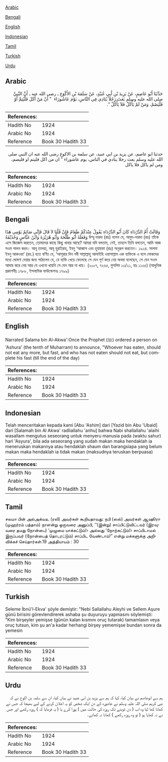 [Arabic](#arabic)

[Bengali](#bengali)

[English](#english)

[Indonesian](#indonesian)

[Tamil](#tamil)

[Turkish](#turkish)

[Urdu](#urdu)

## Arabic


<div dir="rtl" lang="ar" style={{fontSize:'larger',backgroundColor:'#f8f9fa',padding:20}}>
حَدَّثَنَا أَبُو عَاصِمٍ، عَنْ يَزِيدَ بْنِ أَبِي عُبَيْدٍ، عَنْ سَلَمَةَ بْنِ الأَكْوَعِ ـ رضى الله عنه ـ أَنَّ النَّبِيَّ صلى الله عليه وسلم بَعَثَ رَجُلاً يُنَادِي فِي النَّاسِ، يَوْمَ عَاشُورَاءَ ‏ "‏ أَنْ مَنْ أَكَلَ فَلْيُتِمَّ أَوْ فَلْيَصُمْ، وَمَنْ لَمْ يَأْكُلْ فَلاَ يَأْكُلْ ‏"‏‏.‏
</div>
<div style={{backgroundColor:'#f8f9fa',padding:20, marginBottom: 10}}><table> <thead> <tr> <th>References:</th> <th></th> </tr> </thead> <tbody><tr><td>Hadith No</td><td>1924</td></tr><tr><td>Arabic No</td><td>1924</td></tr><tr><td>Reference</td><td>Book 30 Hadith 33</td></tr></tbody></table></div>


<div dir="rtl" lang="ar" style={{fontSize:'larger',backgroundColor:'#f8f9fa',padding:20}}>
حدثنا ابو عاصم، عن يزيد بن ابي عبيد، عن سلمة بن الاكوع رضى الله عنه ان النبي صلى الله عليه وسلم بعث رجلا ينادي في الناس، يوم عاشوراء " ان من اكل فليتم او فليصم، ومن لم ياكل فلا ياكل
</div>
<div style={{backgroundColor:'#f8f9fa',padding:20, marginBottom: 10}}><table> <thead> <tr> <th>References:</th> <th></th> </tr> </thead> <tbody><tr><td>Hadith No</td><td>1924</td></tr><tr><td>Arabic No</td><td>1924</td></tr><tr><td>Reference</td><td>Book 30 Hadith 33</td></tr></tbody></table></div>

## Bengali


<div dir="ltr" lang="bn" style={{fontSize:'larger',backgroundColor:'#f8f9fa',padding:20}}>
وَقَالَتْ أُمَّ الدَّرْدَاءِ كَانَ أَبُو الدَّرْدَاءِ يَقُولُ عِنْدَكُمْ طَعَامٌ فَإِنْ قُلْنَا لاَ قَالَ فَإِنِّي صَائِمٌ يَوْمِي هَذَا وَفَعَلَهُ أَبُو طَلْحَةَ وَأَبُو هُرَيْرَةَ وَابْنُ عَبَّاسٍ وَحُذَيْفَةُ উম্মু দারদা (রাঃ) বলেন যে, আবুদ-দারদা (রাঃ) তাঁকে এসে জিজ্ঞেস করতেন, তোমাদের কাছে কিছু খাবার আছে? আমরা যদি বলতাম, নেই, তাহলে তিনি বলতেন, আমি আজ সওম পালন করব। আবূ তালহা, আবূ হুরাইরাহ্, ইবনু ‘আব্বাস এবং হুযায়ফা (রাঃ) অনুরূপ করতেন। ১৯২৪. সালমা ইবনু আকওয়া‘ (রহ.) হতে বর্ণিত যে, ‘আশূরার দিন নবী সাল্লাল্লাহু আলাইহি ওয়াসাল্লাম এক ব্যক্তিকে এ বলে লোকদের মধ্যে ঘোষণা দেয়ার জন্য পাঠালেন যে, যে ব্যক্তি খেয়ে ফেলেছে সে যেন পূর্ণ করে নেয় অথবা বলেছেন, সে যেন সওম আদায় করে নেয় আর যে এখনো খায়নি সে যেন আর না খায়। (২০০৭, ৭২৬৫, মুসলিম ১৩/২১, হাঃ ১১৩৫) (আধুনিক প্রকাশনীঃ ১৭৮৮, ইসলামিক ফাউন্ডেশনঃ ১৭৯৯)
</div>
<div style={{backgroundColor:'#f8f9fa',padding:20, marginBottom: 10}}><table> <thead> <tr> <th>References:</th> <th></th> </tr> </thead> <tbody><tr><td>Hadith No</td><td>1924</td></tr><tr><td>Arabic No</td><td>1924</td></tr><tr><td>Reference</td><td>Book 30 Hadith 33</td></tr></tbody></table></div>

## English


<div dir="ltr" lang="en" style={{fontSize:'larger',backgroundColor:'#f8f9fa',padding:20}}>
Narrated Salama bin Al-Akwa':Once the Prophet (ﷺ) ordered a person on 'Ashura' (the tenth of Muharram) to announce, "Whoever has eaten, should not eat any more, but fast, and who has not eaten should not eat, but complete his fast (till the end of the day)
</div>
<div style={{backgroundColor:'#f8f9fa',padding:20, marginBottom: 10}}><table> <thead> <tr> <th>References:</th> <th></th> </tr> </thead> <tbody><tr><td>Hadith No</td><td>1924</td></tr><tr><td>Arabic No</td><td>1924</td></tr><tr><td>Reference</td><td>Book 30 Hadith 33</td></tr></tbody></table></div>

## Indonesian


<div dir="ltr" lang="id" style={{fontSize:'larger',backgroundColor:'#f8f9fa',padding:20}}>
Telah menceritakan kepada kami [Abu 'Ashim] dari [Yazid bin Abu 'Ubaid] dari [Salamah bin Al Akwa' radliallahu 'anhu] bahwa Nabi shallallahu 'alaihi wasallam mengutus seseorang untuk menyeru manusia pada (waktu sahur) hari 'Asyura', bila ada seseorang yang sudah makan maka hendaklah ia meneruskan makannya atau hendaklah shaum dan barangsiapa yang belum makan maka hendaklah ia tidak makan (maksudnya teruskan berpuasa)
</div>
<div style={{backgroundColor:'#f8f9fa',padding:20, marginBottom: 10}}><table> <thead> <tr> <th>References:</th> <th></th> </tr> </thead> <tbody><tr><td>Hadith No</td><td>1924</td></tr><tr><td>Arabic No</td><td>1924</td></tr><tr><td>Reference</td><td>Book 30 Hadith 33</td></tr></tbody></table></div>

## Tamil


<div dir="ltr" lang="ta" style={{fontSize:'larger',backgroundColor:'#f8f9fa',padding:20}}>
சலமா பின் அல்அக்வஉ (ரலி) அவர்கள் கூறியதாவது: நபி (ஸல்) அவர்கள் ஆஷூரா (முஹர்ரம் பத்தாம்) நாளன்று ஒருவரை அனுப்பி, ‘‘(இன்று) சாப்பிட்டுவிட்டவர் (இரவுவரை தமது நோன்பை) ‘முழுமை யாக்கட்டும்!› அல்லது ‘நோற்கட்டும்!› சாப்பிடாமல் இருப்பவர் (நோன்பைத் தொடரட்டும்) சாப்பிட வேண்டாம்!” என்று மக்களுக்கு அறிவிக்கச் செய்தார்கள்.19 அத்தியாயம் : 30
</div>
<div style={{backgroundColor:'#f8f9fa',padding:20, marginBottom: 10}}><table> <thead> <tr> <th>References:</th> <th></th> </tr> </thead> <tbody><tr><td>Hadith No</td><td>1924</td></tr><tr><td>Arabic No</td><td>1924</td></tr><tr><td>Reference</td><td>Book 30 Hadith 33</td></tr></tbody></table></div>

## Turkish


<div dir="ltr" lang="tr" style={{fontSize:'larger',backgroundColor:'#f8f9fa',padding:20}}>
Seleme İbnü'l-Ekva' şöyle demiştir: "Nebi Sallallahu Aleyhi ve Sellem Aşure günü birisini görevlendirerek ashaba şu duyuruyu yapmasını söylemişti: "Kim birşeyler yemişse (günün kalan kısmını oruç tutarak) tamamlasın veya oruç tutsun, kim şu an'a kadar herhangi birşey yememişse bundan sonra da yemesin
</div>
<div style={{backgroundColor:'#f8f9fa',padding:20, marginBottom: 10}}><table> <thead> <tr> <th>References:</th> <th></th> </tr> </thead> <tbody><tr><td>Hadith No</td><td>1924</td></tr><tr><td>Arabic No</td><td>1924</td></tr><tr><td>Reference</td><td>Book 30 Hadith 33</td></tr></tbody></table></div>

## Urdu


<div dir="rtl" lang="ur" style={{fontSize:'larger',backgroundColor:'#f8f9fa',padding:20}}>
ہم سے ابوعاصم نے بیان کیا، کہا کہ ہم سے یزید بن ابی عبید نے بیان کیا، ان سے سلمہ بن اکوع نے کہ نبی کریم صلی اللہ علیہ وسلم نے عاشورہ کے دن ایک شخص کو یہ اعلان کرنے کے لیے بھیجا کہ جس نے کھانا کھا لیا وہ اب ( دن ڈوبنے تک روزہ کی حالت میں ) پورا کرے یا ( یہ فرمایا کہ ) روزہ رکھے اور جس نے نہ کھایا ہو ( تو وہ روزہ رکھے ) کھانا نہ کھائے۔
</div>
<div style={{backgroundColor:'#f8f9fa',padding:20, marginBottom: 10}}><table> <thead> <tr> <th>References:</th> <th></th> </tr> </thead> <tbody><tr><td>Hadith No</td><td>1924</td></tr><tr><td>Arabic No</td><td>1924</td></tr><tr><td>Reference</td><td>Book 30 Hadith 33</td></tr></tbody></table></div>